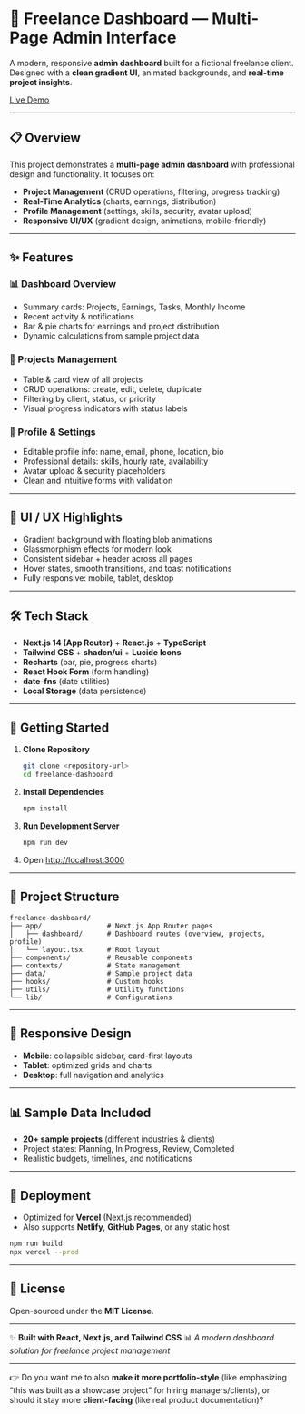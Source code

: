 # 💼 Freelance Dashboard — Multi-Page Admin Interface

A modern, responsive **admin dashboard** built for a fictional freelance client.
Designed with a **clean gradient UI**, animated backgrounds, and **real-time project insights**.

[Live Demo](https://frontend-web-dev-elevvo.vercel.app/?text=Freelance+Dashboard)

---

## 📋 Overview

This project demonstrates a **multi-page admin dashboard** with professional design and functionality. It focuses on:

* **Project Management** (CRUD operations, filtering, progress tracking)
* **Real-Time Analytics** (charts, earnings, distribution)
* **Profile Management** (settings, skills, security, avatar upload)
* **Responsive UI/UX** (gradient design, animations, mobile-friendly)

---

## ✨ Features

### 📊 Dashboard Overview

* Summary cards: Projects, Earnings, Tasks, Monthly Income
* Recent activity & notifications
* Bar & pie charts for earnings and project distribution
* Dynamic calculations from sample project data

### 📁 Projects Management

* Table & card view of all projects
* CRUD operations: create, edit, delete, duplicate
* Filtering by client, status, or priority
* Visual progress indicators with status labels

### 👤 Profile & Settings

* Editable profile info: name, email, phone, location, bio
* Professional details: skills, hourly rate, availability
* Avatar upload & security placeholders
* Clean and intuitive forms with validation

---

## 🎨 UI / UX Highlights

* Gradient background with floating blob animations
* Glassmorphism effects for modern look
* Consistent sidebar + header across all pages
* Hover states, smooth transitions, and toast notifications
* Fully responsive: mobile, tablet, desktop

---

## 🛠 Tech Stack

* **Next.js 14 (App Router)** + **React.js** + **TypeScript**
* **Tailwind CSS** + **shadcn/ui** + **Lucide Icons**
* **Recharts** (bar, pie, progress charts)
* **React Hook Form** (form handling)
* **date-fns** (date utilities)
* **Local Storage** (data persistence)

---

## 🚀 Getting Started

1. **Clone Repository**

   ```bash
   git clone <repository-url>
   cd freelance-dashboard
   ```
2. **Install Dependencies**

   ```bash
   npm install
   ```
3. **Run Development Server**

   ```bash
   npm run dev
   ```
4. Open [http://localhost:3000](http://localhost:3000)

---

## 📂 Project Structure

```
freelance-dashboard/
├── app/                # Next.js App Router pages
│   ├── dashboard/      # Dashboard routes (overview, projects, profile)
│   └── layout.tsx      # Root layout
├── components/         # Reusable components
├── contexts/           # State management
├── data/               # Sample project data
├── hooks/              # Custom hooks
├── utils/              # Utility functions
└── lib/                # Configurations
```

---

## 📱 Responsive Design

* **Mobile**: collapsible sidebar, card-first layouts
* **Tablet**: optimized grids and charts
* **Desktop**: full navigation and analytics

---

## 📊 Sample Data Included

* **20+ sample projects** (different industries & clients)
* Project states: Planning, In Progress, Review, Completed
* Realistic budgets, timelines, and notifications

---

## 🚀 Deployment

* Optimized for **Vercel** (Next.js recommended)
* Also supports **Netlify**, **GitHub Pages**, or any static host

```bash
npm run build
npx vercel --prod
```

---

## 📝 License

Open-sourced under the **MIT License**.

---

✨ **Built with React, Next.js, and Tailwind CSS**
📊 *A modern dashboard solution for freelance project management*

---

👉 Do you want me to also **make it more portfolio-style** (like emphasizing “this was built as a showcase project” for hiring managers/clients), or should it stay more **client-facing** (like real product documentation)?

